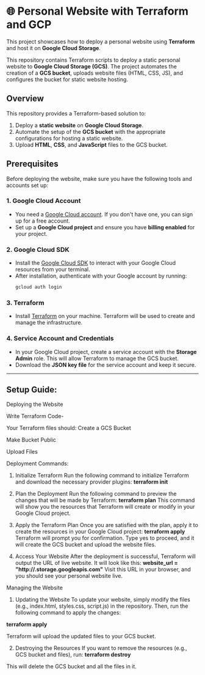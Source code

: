 # 🌐 Personal Website with Terraform and GCP

This project showcases how to deploy a personal website using **Terraform** and host it on **Google Cloud Storage**.

This repository contains Terraform scripts to deploy a static personal website to **Google Cloud Storage (GCS)**. The project automates the creation of a **GCS bucket**, uploads website files (HTML, CSS, JS), and configures the bucket for static website hosting.

## Overview

This repository provides a Terraform-based solution to:

1. Deploy a **static website** on **Google Cloud Storage**.
2. Automate the setup of the **GCS bucket** with the appropriate configurations for hosting a static website.
3. Upload **HTML**, **CSS**, and **JavaScript** files to the GCS bucket.

## Prerequisites

Before deploying the website, make sure you have the following tools and accounts set up:

### 1. Google Cloud Account
   - You need a [Google Cloud account](https://cloud.google.com/free). If you don't have one, you can sign up for a free account.
   - Set up a **Google Cloud project** and ensure you have **billing enabled** for your project.

### 2. Google Cloud SDK
   - Install the [Google Cloud SDK](https://cloud.google.com/sdk) to interact with your Google Cloud resources from your terminal.
   - After installation, authenticate with your Google account by running:
     ```bash
     gcloud auth login
     ```

### 3. Terraform
   - Install [Terraform](https://www.terraform.io/downloads.html) on your machine. Terraform will be used to create and manage the infrastructure.

### 4. Service Account and Credentials
   - In your Google Cloud project, create a service account with the **Storage Admin** role. This will allow Terraform to manage the GCS bucket.
   - Download the **JSON key file** for the service account and keep it secure.

---

## Setup Guide:

Deploying the Website

Write Terraform Code-

Your Terraform files should:
Create a GCS Bucket

Make Bucket Public

Upload Files

Deployment Commands:
1. Initialize Terraform
Run the following command to initialize Terraform and download the necessary provider plugins:
**terraform init**
2. Plan the Deployment
Run the following command to preview the changes that will be made by Terraform:
**terraform plan**
This command will show you the resources that Terraform will create or modify in your Google Cloud project.

3. Apply the Terraform Plan
Once you are satisfied with the plan, apply it to create the resources in your Google Cloud project:
**terraform apply**
Terraform will prompt you for confirmation. Type yes to proceed, and it will create the GCS bucket and upload the website files.

4. Access Your Website
After the deployment is successful, Terraform will output the URL of live website. It will look like this:
**website_url = "http://<YOUR-BUCKET-NAME>.storage.googleapis.com"**
Visit this URL in your browser, and you should see your personal website live.

Managing the Website
1. Updating the Website
To update your website, simply modify the files (e.g., index.html, styles.css, script.js) in the repository. Then, run the following command to apply the changes:

**terraform apply**

Terraform will upload the updated files to your GCS bucket.

2. Destroying the Resources
If you want to remove the resources (e.g., GCS bucket and files), run:
**terraform destroy**

This will delete the GCS bucket and all the files in it.
